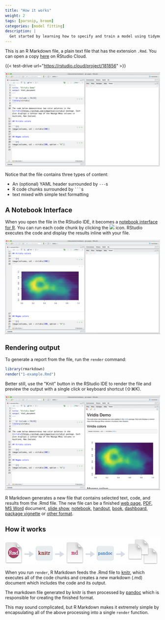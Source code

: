 ```yaml
---
title: "How it works"
weight: 2
tags: [parsnip, broom]
categories: [model fitting]
description: | 
  Get started by learning how to specify and train a model using tidymodels.
---
```


This is an R Markdown file, a plain text file that has the extension `.Rmd`. You can open a copy [here](https://rstudio.cloud/project/181856) on RStudio Cloud.

{{< test-drive url="https://rstudio.cloud/project/181856" >}}

![](how-1-file.png)
</br>

Notice that the file contains three types of content:

* An (optional) YAML header surrounded by `---`s
* R code chunks surrounded by <code>```</code>s
* text mixed with simple text formatting

## A Notebook Interface

When you open the file in the RStudio IDE, it becomes a [notebook interface for R](https://bookdown.org/yihui/rmarkdown/notebook.html). You can run each code chunk by clicking the ![](images/notebook-run-chunk.png) icon. RStudio executes the code and display the results inline with your file.

![](how-2-chunk.png)
</br>

## Rendering output

To generate a report from the file, run the `render` command:


```r
library(rmarkdown)
render("1-example.Rmd")
```

Better still, use the "Knit" button in the RStudio IDE to render the file and preview the output with a single click or keyboard shortcut (&#8679;&#8984;K).

![](how-3-output.png)
</br>

R Markdown generates a new file that contains selected text, code, and results from the .Rmd file. The new file can be a finished [web page](https://bookdown.org/yihui/rmarkdown/html-document.html), [PDF](https://bookdown.org/yihui/rmarkdown/pdf-document.html), [MS Word](https://bookdown.org/yihui/rmarkdown/word-document.html) document, [slide show](https://bookdown.org/yihui/rmarkdown/ioslides-presentation.html), [notebook](https://bookdown.org/yihui/rmarkdown/notebook.html), [handout](https://bookdown.org/yihui/rmarkdown/tufte-handouts.html), [book](https://bookdown.org/), [dashboard](flexdashboard/index.html), [package vignette](https://bookdown.org/yihui/rmarkdown/r-package-vignette.html) or [other format](formats.html).

## How it works

![](RMarkdownFlow.png)
</br>

When you run `render`, R Markdown feeds the .Rmd file to [knitr](http://yihui.name/knitr/), which executes all of the code chunks and creates a new markdown (.md) document which includes the code and its output.

The markdown file generated by knitr is then processed by [pandoc](http://pandoc.org/) which is responsible for creating the finished format.

This may sound complicated, but R Markdown makes it extremely simple by encapsulating all of the above processing into a single `render` function.
